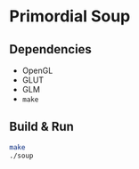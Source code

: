 # Primordial Soup

## Dependencies

- OpenGL
- GLUT
- GLM
- `make`

## Build & Run

```sh
make
./soup
```
